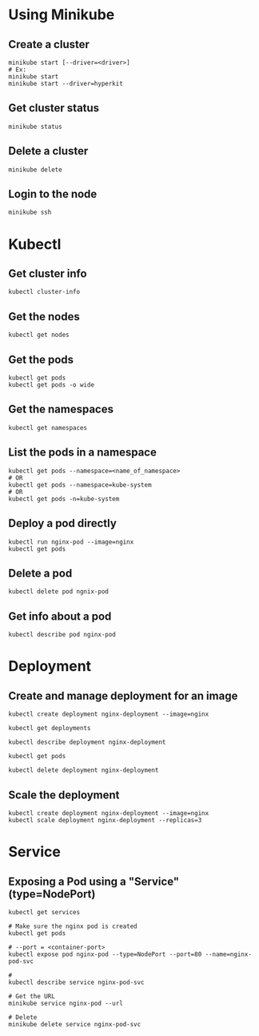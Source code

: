 # Using Minikube

## Create a cluster
```shell
minikube start [--driver=<driver>]
# Ex:
minikube start
minikube start --driver=hyperkit
```

## Get cluster status
```shell
minikube status
```

## Delete a cluster
```shell
minikube delete
```

## Login to the node
```shell
minikube ssh
```

# Kubectl
## Get cluster info
```shell
kubectl cluster-info
```

## Get the nodes
```shell
kubectl get nodes
```

## Get the pods
```shell
kubectl get pods
kubectl get pods -o wide
```

## Get the namespaces
```shell
kubectl get namespaces
```

## List the pods in a namespace
```shell
kubectl get pods --namespace=<name_of_namespace>
# OR
kubectl get pods --namespace=kube-system
# OR
kubectl get pods -n=kube-system
```

## Deploy a pod directly
```shell
kubectl run nginx-pod --image=nginx
kubectl get pods
```

## Delete a pod
```shell
kubectl delete pod ngnix-pod
```

## Get info about a pod
```shell
kubectl describe pod nginx-pod
```

# Deployment

## Create and manage deployment for an image
```shell
kubectl create deployment nginx-deployment --image=nginx

kubectl get deployments

kubectl describe deployment nginx-deployment

kubectl get pods

kubectl delete deployment nginx-deployment
```

## Scale the deployment
```shell
kubectl create deployment nginx-deployment --image=nginx
kubectl scale deployment nginx-deployment --replicas=3
```

# Service
## Exposing a Pod using a "Service" (type=NodePort)
```shell
kubectl get services

# Make sure the nginx pod is created
kubectl get pods

# --port = <container-port>
kubectl expose pod nginx-pod --type=NodePort --port=80 --name=nginx-pod-svc

# 
kubectl describe service nginx-pod-svc

# Get the URL
minikube service nginx-pod --url

# Delete
minikube delete service nginx-pod-svc
```



